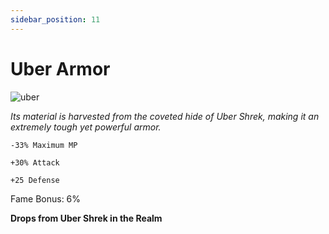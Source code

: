 ```yaml
---
sidebar_position: 11
---
```


# Uber Armor

![uber](https://vwiki.valorserver.com/api/item/picture/uber%20armor)

<i>Its material is harvested from the coveted hide of Uber Shrek, making it an extremely tough yet powerful armor.</i>

    -33% Maximum MP
    
    +30% Attack
    
    +25 Defense
    
Fame Bonus: 6%

**Drops from Uber Shrek in the Realm**
